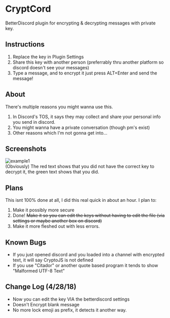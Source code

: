 # CryptCord
BetterDiscord plugin for encrypting &amp; decrypting messages with private key.

## Instructions
1) Replace the key in Plugin Settings
2) Share this key with another person (preferrably thru another platform so discord doesn't see your messages)
3) Type a message, and to encrypt it just press ALT+Enter and send the message!

## About
There's multiple reasons you might wanna use this.
1) In Discord's TOS, it says they may collect and share your personal info you send in discord.
2) You might wanna have a private conversation (though pm's exist)
3) Other reasons which I'm not gonna get into...

## Screenshots
![example1](https://i.imgur.com/wmuM6oJ.png)
<br>
(Obviously) The red text shows that you did not have the correct key to decrypt it, the green text shows that you did.

## Plans
This isnt 100% done at all, I did this real quick in about an hour. I plan to:<br>
1) Make it possibly more secure
2) Done! ~~Make it so you can edit the keys without having to edit the file (via settings or maybe another box on discord)~~
3) Make it more fleshed out with less errors.

## Known Bugs
* If you just opened discord and you loaded into a channel with encrypted text, it will say CryptoJS is not defined<br>
* If you use "Citador" or another quote based program it tends to show "Malformed UTF-8 Text"

## Change Log (4/28/18)
* Now you can edit the key VIA the betterdiscord settings
* Doesn't Encrypt blank message
* No more lock emoji as prefix, it detects it another way.
